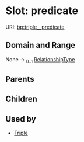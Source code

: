 
# Slot: predicate




URI: [bp:triple__predicate](http://w3id.org/ontogpt/biological-process-templatetriple__predicate)


## Domain and Range

None &#8594;  <sub>0..1</sub> [RelationshipType](RelationshipType.md)

## Parents


## Children


## Used by

 * [Triple](Triple.md)
